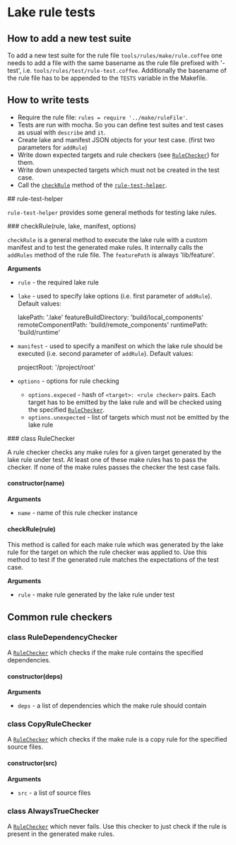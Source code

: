 # Lake rule tests

## How to add a new test suite

To add a new test suite for the rule file `tools/rules/make/rule.coffee` one needs to add a file with the same basename
as the rule file prefixed with '-test', i.e. `tools/rules/test/rule-test.coffee`. Additionally the basename of the rule
file has to be appended to the `TESTS` variable in the Makefile.

## How to write tests

* Require the rule file: `rules = require '../make/ruleFile'`.
* Tests are run with mocha. So you can define test suites and test cases as usual with `describe` and `it`.
* Create lake and manifest JSON objects for your test case. (first two parameters for `addRule`)
* Write down expected targets and rule checkers (see [`RuleChecker`](#ruleChecker)) for them.
* Write down unexpected targets which must not be created in the test case.
* Call the [`checkRule`](#checkRule) method of the [`rule-test-helper`](#ruleTestHelper).

<a name="ruleTestHelper" />
## rule-test-helper

`rule-test-helper` provides some general methods for testing lake rules.

<a name="checkRule" />
### checkRule(rule, lake, manifest, options)

`checkRule` is a general method to execute the lake rule with a custom manifest and to test the generated make rules. It
internally calls the `addRules` method of the rule file. The `featurePath` is always 'lib/feature'.

__Arguments__

* `rule` - the required lake rule
* `lake` - used to specify lake options (i.e. first parameter of `addRule`). Default values:


	lakePath: '.lake'
	featureBuildDirectory: 'build/local_components'
	remoteComponentPath: 'build/remote_components'
	runtimePath: 'build/runtime'

* `manifest` - used to specify a manifest on which the lake rule should be executed (i.e. second parameter of `addRule`).
Default values:


	projectRoot: '/project/root'

* `options` - options for rule checking
	* `options.expeced` - hash of `<target>: <rule checker>` pairs. Each target has to be emitted by the lake rule and
	will be checked using the specified [`RuleChecker`](#ruleChecker).
	* `options.unexpected` - list of targets which must not be emitted by the lake rule

<a name="ruleChecker" />
### class RuleChecker

A rule checker checks any make rules for a given target generated by the lake rule under test. At least one of these
make rules has to pass the checker. If none of the make rules passes the checker the test case fails.

#### constructor(name)

__Arguments__

* `name` - name of this rule checker instance

#### checkRule(rule)

This method is called for each make rule which was generated by the lake rule for the target on which the rule checker
was applied to. Use this method to test if the generated rule matches the expectations of the test case.

__Arguments__

* `rule` - make rule generated by the lake rule under test

## Common rule checkers

### class RuleDependencyChecker

A [`RuleChecker`](#ruleChecker) which checks if the make rule contains the specified dependencies.

#### constructor(deps)

__Arguments__

* `deps` - a list of dependencies which the make rule should contain

### class CopyRuleChecker

A [`RuleChecker`](#ruleChecker) which checks if the make rule is a copy rule for the specified source files.

#### constructor(src)

__Arguments__

* `src` - a list of source files

### class AlwaysTrueChecker

A [`RuleChecker`](#ruleChecker) which never fails. Use this checker to just check if the rule is present in the
generated make rules.
